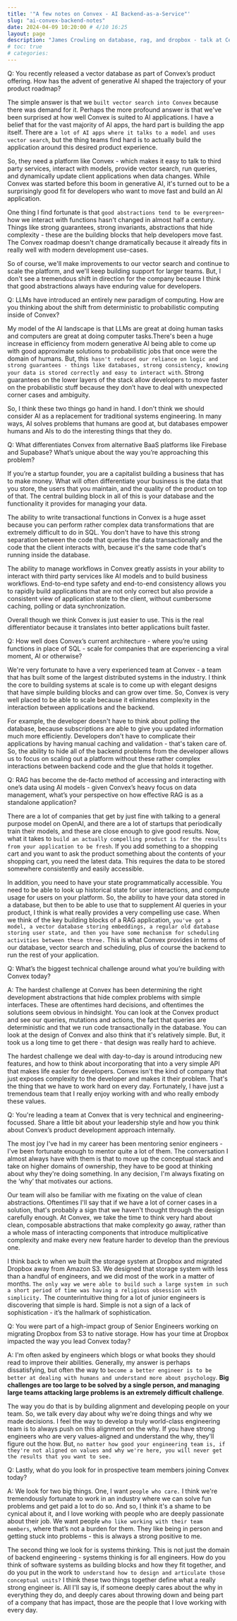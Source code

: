 ```yaml
---
title: '"A few notes on Convex - AI Backend-as-a-Service"'
slug: "ai-convex-backend-notes"
date: 2024-04-09 10:20:00 # 4/10 16:25
layout: page
description: "James Crowling on database, rag, and dropbox - talk at Cerebral Valley"
# toc: true
# categories:
---
```


Q: You recently released a vector database as part of Convex’s product offering. How has the advent of generative AI shaped the trajectory of your product roadmap?

The simple answer is that we `built vector search into Convex` because there was demand for it. Perhaps the more profound answer is that we've been surprised at how well Convex is suited to AI applications. I have a belief that for the vast majority of AI apps, the hard part is building the app itself. There are `a lot of AI apps where it talks to a model and uses vector search`, but the thing teams find hard is to actually build the application around this desired product experience.

So, they need a platform like Convex - which makes it easy to talk to third party services, interact with models, provide vector search, run queries, and dynamically update client applications when data changes. While Convex was started before this boom in generative AI, it's turned out to be a surprisingly good fit for developers who want to move fast and build an AI application.

One thing I find fortunate is that `good abstractions tend to be evergreen`- how we interact with functions hasn't changed in almost half a century. Things like strong guarantees, strong invariants, abstractions that hide complexity - these are the building blocks that help developers move fast. The Convex roadmap doesn't change dramatically because it already fits in really well with modern development use-cases.

So of course, we'll make improvements to our vector search and continue to scale the platform, and we'll keep building support for larger teams. But, I don't see a tremendous shift in direction for the company because I think that good abstractions always have enduring value for developers.


Q: LLMs have introduced an entirely new paradigm of computing. How are you thinking about the shift from deterministic to probabilistic computing inside of Convex?

My model of the AI landscape is that LLMs are great at doing human tasks and computers are great at doing computer tasks.There's been a huge increase in efficiency from modern generative AI being able to come up with good approximate solutions to probabilistic jobs that once were the domain of humans. But, this` hasn't reduced our reliance on logic and strong guarantees - things like databases, strong consistency, knowing your data is stored correctly and easy to interact with`. Strong guarantees on the lower layers of the stack allow developers to move faster on the probabilistic stuff because they don’t have to deal with unexpected corner cases and ambiguity.

So, I think these two things go hand in hand. I don't think we should consider AI as a replacement for traditional systems engineering. In many ways, AI solves problems that humans are good at, but databases empower humans and AIs to do the interesting things that they do.

Q: What differentiates Convex from alternative BaaS platforms like Firebase and Supabase? What’s unique about the way you’re approaching this problem?

If you’re a startup founder, you are a capitalist building a business that has to make money. What will often differentiate your business is the data that you store, the users that you maintain, and the quality of the product on top of that. The central building block in all of this is your database and the functionality it provides for managing your data.

The ability to write transactional functions in Convex is a huge asset because you can perform rather complex data transformations that are extremely difficult to do in SQL. You don't have to have this strong separation between the code that queries the data transactionally and the code that the client interacts with, because it's the same code that's running inside the database.

The ability to manage workflows in Convex greatly assists in your ability to interact with third party services like AI models and to build business workflows. End-to-end type safety and end-to-end consistency allows you to rapidly build applications that are not only correct but also provide a consistent view of application state to the client, without cumbersome caching, polling or data synchronization.

Overall though we think Convex is just easier to use. This is the real differentiator because it translates into better applications built faster.

Q: How well does Convex’s current architecture - where you’re using functions in place of SQL - scale for companies that are experiencing a viral moment, AI or otherwise?

We're very fortunate to have a very experienced team at Convex - a team that has built some of the largest distributed systems in the industry. I think the core to building systems at scale is to come up with elegant designs that have simple building blocks and can grow over time. So, Convex is very well placed to be able to scale because it eliminates complexity in the interaction between applications and the backend.

For example, the developer doesn't have to think about polling the database, because subscriptions are able to give you updated information much more efficiently. Developers don't have to complicate their applications by having manual caching and validation - that's taken care of. So, the ability to hide all of the backend problems from the developer allows us to focus on scaling out a platform without these rather complex interactions between backend code and the glue that holds it together.

Q: RAG has become the de-facto method of accessing and interacting with one’s data using AI models - given Convex’s heavy focus on data management, what’s your perspective on how effective RAG is as a standalone application?

There are a lot of companies that get by just fine with talking to a general purpose model on OpenAI, and there are a lot of startups that periodically train their models, and these are close enough to give good results. Now, what it takes to `build an actually compelling product is for the results from your application to be fresh`. If you add something to a shopping cart and you want to ask the product something about the contents of your shopping cart, you need the latest data. This requires the data to be stored somewhere consistently and easily accessible.

In addition, you need to have your state programmatically accessible. You need to be able to look up historical state for user interactions, and compute usage for users on your platform. So, the ability to have your data stored in a database, but then to be able to use that to supplement AI queries in your product, I think is what really provides a very compelling use case. When we think of the key building blocks of a RAG application, `you've got a model, a vector database storing embeddings, a regular old database storing user state, and then you have some mechanism for scheduling activities between these three.` This is what Convex provides in terms of our database, vector search and scheduling, plus of course the backend to run the rest of your application.

Q: What’s the biggest technical challenge around what you’re building with Convex today?

A: The hardest challenge at Convex has been determining the right development abstractions that hide complex problems with simple interfaces. These are oftentimes hard decisions, and oftentimes the solutions seem obvious in hindsight. You can look at the Convex product and see our queries, mutations and actions, the fact that queries are deterministic and that we run code transactionally in the database. You can look at the design of Convex and also think that it's relatively simple. But, it took us a long time to get there - that design was really hard to achieve.

The hardest challenge we deal with day-to-day is around introducing new features, and how to think about incorporating that into a very simple API that makes life easier for developers. Convex isn't the kind of company that just exposes complexity to the developer and makes it their problem. That's the thing that we have to work hard on every day. Fortunately, I have just a tremendous team that I really enjoy working with and who really embody these values.




Q: You're leading a team at Convex that is very technical and engineering-focussed. Share a little bit about your leadership style and how you think about Convex’s product development approach internally.


The most joy I've had in my career has been mentoring senior engineers - I've been fortunate enough to mentor quite a lot of them. The conversation I almost always have with them is that to move up the conceptual stack and take on higher domains of ownership, they have to be good at thinking about why they're doing something. In any decision, I'm always fixating on the ‘why’ that motivates our actions.


Our team will also be familiar with me fixating on the value of clean abstractions. Oftentimes I'll say that if we have a lot of corner cases in a solution, that's probably a sign that we haven't thought through the design carefully enough. At Convex, we take the time to think very hard about clean, composable abstractions that make complexity go away, rather than a whole mass of interacting components that introduce multiplicative complexity and make every new feature harder to develop than the previous one.

I think back to when we built the storage system at Dropbox and migrated Dropbox away from Amazon S3. We designed that storage system with less than a handful of engineers, and we did most of the work in a matter of months. `The only way we were able to build such a large system in such a short period of time was having a religious obsession with simplicity.` The counterintuitive thing for a lot of junior engineers is discovering that simple is hard. Simple is not a sign of a lack of sophistication - it’s the hallmark of sophistication.




Q: You were part of a high-impact group of Senior Engineers working on migrating Dropbox from S3 to native storage. How has your time at Dropbox impacted the way you lead Convex today?

A: I'm often asked by engineers which blogs or what books they should read to improve their abilities. Generally, my answer is perhaps dissatisfying, but often the way to `become a better engineer is to be better at dealing with humans and understand more about psychology`. **Big challenges are too large to be solved by a single person, and managing large teams attacking large problems is an extremely difficult challenge**.

The way you do that is by building alignment and developing people on your team. So, we talk every day about why we're doing things and why we made decisions. I feel the way to develop a truly world-class engineering team is to always push on this alignment on the why. If you have strong engineers who are very values-aligned and understand the why, they'll figure out the how. But, `no matter how good your engineering team is, if they're not aligned on values and why we're here, you will never get the results that you want to see.`

Q: Lastly, what do you look for in prospective team members joining Convex today?

A: We look for two big things. One, I want `people who care.` I think we're tremendously fortunate to work in an industry where we can solve fun problems and get paid a lot to do so. And so, I think it's a shame to be cynical about it, and I love working with people who are deeply passionate about their job. We want people `who like working with their team members`, where that’s not a burden for them. They like being in person and getting stuck into problems - this is always a strong positive to me.

The second thing we look for is systems thinking. This is not just the domain of backend engineering - systems thinking is for all engineers. How do you think of software systems as building blocks and how they fit together, and do you put in the work to` understand how to design and articulate those conceptual units?` I think these two things together define what a really strong engineer is. All I'll say is, if someone deeply cares about the why in everything they do, and deeply cares about throwing down and being part of a company that has impact, those are the people that I love working with every day.
